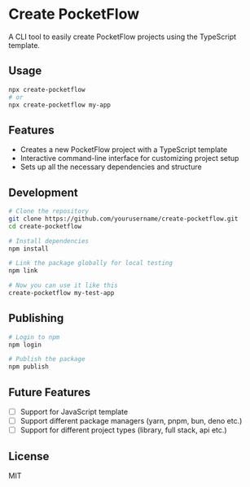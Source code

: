 # Create PocketFlow

A CLI tool to easily create PocketFlow projects using the TypeScript template.

## Usage

```bash
npx create-pocketflow
# or
npx create-pocketflow my-app
```

## Features

- Creates a new PocketFlow project with a TypeScript template
- Interactive command-line interface for customizing project setup
- Sets up all the necessary dependencies and structure

## Development

```bash
# Clone the repository
git clone https://github.com/yourusername/create-pocketflow.git
cd create-pocketflow

# Install dependencies
npm install

# Link the package globally for local testing
npm link

# Now you can use it like this
create-pocketflow my-test-app
```

## Publishing

```bash
# Login to npm
npm login

# Publish the package
npm publish
```

## Future Features

- [ ] Support for JavaScript template
- [ ] Support different package managers (yarn, pnpm, bun, deno etc.)
- [ ] Support for different project types (library, full stack, api etc.)

## License

MIT
